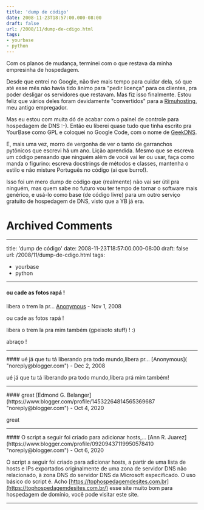 ```yaml
---
title: 'dump de código'
date: 2008-11-23T18:57:00.000-08:00
draft: false
url: /2008/11/dump-de-cdigo.html
tags: 
- yourbase
- python
---
```


Com os planos de mudança, terminei com o que restava da minha empresinha de hospedagem.  
  
Desde que entrei no Google, não tive mais tempo para cuidar dela, só que até esse mês não havia tido ânimo para "pedir licença" para os clientes, pra poder desligar os servidores que restavam. Mas fiz isso finalmente. Estou feliz que vários deles foram devidamente "convertidos" para a [Rimuhosting](http://rimuhosting.com), meu antigo empregador.  
  
Mas eu estou com muita dó de acabar com o painel de controle para hospedagem de DNS :-). Então eu liberei quase tudo que tinha escrito pra YourBase como GPL e coloquei no Google Code, com o nome de [GeekDNS](http://code.google.com/p/geekdns).  
  
E, mais uma vez, morro de vergonha de ver o tanto de garranchos pytônicos que escrevi há um ano. Lição aprendida. Mesmo que se escreva um código pensando que ninguém além de você vai ler ou usar, faça como manda o figurino: escreva docstrings de métodos e classes, mantenha o estilo e não misture Português no código (ai que burro!).  
  
Isso foi um mero dump de código que (realmente) não vai ser útil pra ninguém, mas quem sabe no futuro vou ter tempo de tornar o software mais genérico, e usá-lo como base (de código livre) para um outro serviço gratuito de hospedagem de DNS, visto que a YB já era.
# Archived Comments
---
title: 'dump de código'
date: 2008-11-23T18:57:00.000-08:00
draft: false
url: /2008/11/dump-de-cdigo.html
tags: 
- yourbase
- python
---

#### ou cade as fotos rapá !  
  
libera o trem la pr...
[Anonymous]( "noreply@blogger.com") - <time datetime="2008-11-24T04:36:00.000-08:00">Nov 1, 2008</time>

ou cade as fotos rapá !  
  
libera o trem la pra mim também (gpeixoto stuff) ! :)  
  
  
abraço !
<hr />
#### ué já que tu tá liberando pra todo mundo,libera pr...
[Anonymous]( "noreply@blogger.com") - <time datetime="2008-12-30T11:40:00.000-08:00">Dec 2, 2008</time>

ué já que tu tá liberando pra todo mundo,libera prá mim também!
<hr />
#### great
[Edmond G. Belanger](https://www.blogger.com/profile/14532264814565369687 "noreply@blogger.com") - <time datetime="2020-10-22T12:06:48.659-07:00">Oct 4, 2020</time>

great
<hr />
#### O script a seguir foi criado para adicionar hosts,...
[Ann R. Juarez](https://www.blogger.com/profile/09209437119950578410 "noreply@blogger.com") - <time datetime="2020-10-24T11:27:20.553-07:00">Oct 6, 2020</time>

O script a seguir foi criado para adicionar hosts, a partir de uma lista de hosts e IPs exportados originalmente de uma zona de servidor DNS não relacionado, à zona DNS do servidor DNS da Microsoft especificado. O uso básico do script é. Acho [https://tophospedagemdesites.com.br](https://tophospedagemdesites.com.br/) esse site muito bom para hospedagem de domínio, você pode visitar este site.
<hr />
